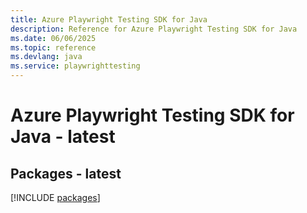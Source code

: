 ```yaml
---
title: Azure Playwright Testing SDK for Java
description: Reference for Azure Playwright Testing SDK for Java
ms.date: 06/06/2025
ms.topic: reference
ms.devlang: java
ms.service: playwrighttesting
---
```

# Azure Playwright Testing SDK for Java - latest
## Packages - latest
[!INCLUDE [packages](playwright-testing-index.md)]